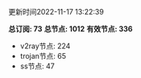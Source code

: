 更新时间2022-11-17 13:22:39

**总订阅: 73**
**总节点: 1012**
**有效节点: 336**
- v2ray节点: 224
- trojan节点: 65
- ss节点: 47
